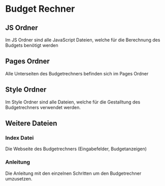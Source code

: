 # Budget Rechner


## JS Ordner
Im JS Ordner sind alle JavaScript Dateien, welche für die Berechnung des Budgets benötigt werden

## Pages Ordner
Alle Unterseiten des Budgetrechners befinden sich im Pages Ordner

## Style Ordner
Im Style Ordner sind alle Dateien, welche für die Gestalltung des Budgetrechners verwendet werden.

## Weitere Dateien
### Index Datei
Die Webseite des Budgetrechners (Eingabefelder, Budgetanzeigen)

### Anleitung 
Die Anleitung mit den einzelnen Schritten um den Budgetrechner umzusetzen.
